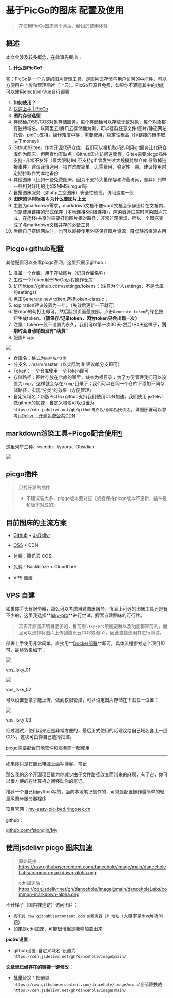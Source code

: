 # 基于PicGo的图床 配置及使用

> 在使用PicGo图床两个月后，给出的使用体验

## 概述

本文会涉及较多概念，在此事先展出：

1. **什么是PicGo?**

答：[PicGo](https://picgo.github.io/PicGo-Doc/zh/)是一个方便的图片管理工具，是图片云存储与用户访问的中间件，可以方便用户上传和管理图片（上云）。PicGo开源且免费，如果你不满意其中的功能可以使用electron-Vue自行部署

1. **如何使用？**
2. [快速上手 | PicGo](https://picgo.github.io/PicGo-Doc/zh/guide/getting-started.html#mini窗口上传)
3. **图片存储选型**
4. 存储桶/OSS/COS对象存储服务。每个存储桶可以存放无数对象，每个对象都有独特域名。以阿里云/腾讯云存储桶为例，可以挂载任意文件/图片/静态网站托管。picGo支持，操作难度中等，需要费用，稳定性极高（掉链接的概率取决于money）
5. Github/Gitee。作为开源代码仓库，我们可以投机取巧的利用git服务让代码仓库作为图床。但两者均有缺点：Github国内访问速度慢，Gitee需要picgo插件支持+非常不友好（最大限制1M 不支持gif 曾发生过大规模封禁仓库 导致掉链接事件）建议谨慎选用。操作难度简单，无需费用，稳定性一般。建议使用时定期拉取作为本地备份
6. 其他图床（比如一些免费图床，因为不支持大量保存和海量访问，舍弃）列举一些相对好用的比如SMMS/imgurl等
7. 自搭图床服务（如php兰空图床）安全性较高，访问速度一般
8. **图床的评判标准 & 为什么要图片上云**
9. 主要为markdown需求，markdown文档不像word文档会保存图片在文档内，而是使用链接的形式保存（本地连接&网络连接），渲染器通过实时渲染图片完成。在迁移/共享时需要打包图片相对路径，非常非常麻烦，所以一个图床变成了与markdown文档并存的必备工具
10. 后续自己搭建网站时，也可以直接使用外链保存图片资源，降低静态资源占用

## Picgo+github配置

其他配置可以查看picgo官网，这里只展示github：

1. 准备一个仓库，用于存放图片（记录仓库名称）
2. 生成一个Token用于PicGo远程操作仓库：
3. 访问https://github.com/settings/tokens；(注意为个人settings，不是仓库的settings)
4. 点击Generate new token;选择token-classic；
5. expiration建议设置为一年。（失效后更新一下就可）
6. 把repo的勾打上即可。然后翻到页面最底部，点击`Generate token`的绿色按钮生成token。**（请保存/记录token，因为token只会出现一次）**
7. 注意：token一般不设置为永久，我们可以第一次30天-然后180天这样子，**到期时会自动销毁没有“续费”**
8. 配置Picgo

<img src="https://cdn.jsdelivr.net/gh/dancehole/image@main/danceholeLabs/common-csdn-picgo-1.png"/>

- 仓库名：格式为`用户名/仓库`
- 分支名：main/master（以实际为准 建议单分支即可）
- Token：一个仓库使用一个Token即可
- 存储路径：图片存放在仓库的哪里，缺省为根目录；为了方便管理我们可以设置为`img/`，这样就会存在`/img/`目录下；我们可以在同一个仓库下添加不同存储路径，实现“分类”的效果（方便管理）
- 自定义域名：新版PicGo+github支持我们使用CDN加速，我们使用 jsdelivr做github的加速，自定义域名可以设置为`https://cdn.jsdelivr.net/gh/github用户名/仓库名@分支名`。详细部署可以参考[jsDelivr - 开源免费公共CDN](https://www.jsdelivr.com/)

## markdown渲染工具+Picgo配合使用[¶](https://docs.dancehole.cn/Common/开发-通用知识/其他/picGo图床/#markdownpicgo)

这里列举三种，vscode、typora、Obsidian

<img src="https://cdn.jsdelivr.net/gh/dancehole/image@main/danceholeLabs/common-csdn-picgo-2.png"/>

## picgo插件

> 只找开源的插件
>
> - 不建议装太多，piggo版本要对应（或者保持picgo版本不更新，插件是和版本对应的）


## 目前图床的主流方案

- [Github](https://zhida.zhihu.com/search?content_id=469829810&content_type=Answer&match_order=1&q=Github&zhida_source=entity) + [JsDelivr](https://zhida.zhihu.com/search?content_id=469829810&content_type=Answer&match_order=1&q=JsDelivr&zhida_source=entity)
- [OSS](https://zhida.zhihu.com/search?content_id=469829810&content_type=Answer&match_order=1&q=OSS&zhida_source=entity) + CDN

- 付费：腾讯云 COS
- 免费：Backblaze + Cloudflare

- VPS 自建



## **VPS 自建**

如果你手头有服务器，那么可以考虑自建图床服务，市面上可选的图床工具还是有不少的，这里我选择**[lsky-pro](https://link.zhihu.com/?target=https%3A//github.com/lsky-org/lsky-pro)**进行尝试，探索自建图床的可行性。

> 其实开源图床项目挺多的，目前看`lsky-pro`项目更新以及功能都算前列，而且可以选择将图片上传到腾讯云COS或者b2，因此直接选用其进行测试。  

部署上手使用非常简单，直接用**[Docker部署](https://link.zhihu.com/?target=https%3A//github.com/HalcyonAzure/lsky-pro-docker)**即可，具体流程参考这个项目即可，最终效果如下：

![](https://pic1.zhimg.com/80/v2-42e11852a5bde6895d256d128fa01a74_720w.webp?source=1def8aca)

vps_lsky_01

![](https://picx.zhimg.com/80/v2-d7e559b46ce2277f3363ec2f5c3ec42c_720w.webp?source=1def8aca)

vps_lsky_02

可以设置登录才能上传，做到权限管控，可以设定图片存储在下图任一位置：

![](https://pic1.zhimg.com/80/v2-18a97bfc0e57ea4c8108abdcd60e40ab_720w.webp?source=1def8aca)

vps_lsky_03

经过测试，使用起来还是非常方便的，最后正式使用的话建议给自己域名套上一层CDN，这块可由你自己选择把控。


picgo需要配合其他软件和服务商一起使用


------
如果你只是在自己电脑上面写博客、笔记  

那么我的这个开源项目能为你减少由于文件路径改变而带来的麻烦，有了它，你可以很方便的在计算机之间移动你的笔记。  

推荐一个自己用python写的，面向本地笔记创作的，可能是配置操作最简单的轻量级图床服务器程序  

项目官网：[my-easy-pic-bed.ringotek.cn](http://link.zhihu.com/?target=http%3A//my-easy-pic-bed.ringotek.cn)  

github：  

[github.com/fslongjin/My](http://link.zhihu.com/?target=https%3A//github.com/fslongjin/My-Easy-Pic-Bed)





## 使用jsdelivr picgo 图床加速

> 原始链接：https://raw.githubusercontent.com/dancehole/image/main/danceholeLabs/common-markdown-alpha.png
>
> cdn加速后：https://cdn.jsdelivr.net/gh/dancehole/image@main/danceholeLabs/common-markdown-alpha.png

不开梯子（国内裸连访）访问图片：

- `找不到 raw.githubusercontent.com 的服务器 IP 地址`（大概率是dns解析问题）
- 如果是cdn加速，可能很慢但是能够加载出来



**picGo设置：**

- github设置-自定义域名-设置为`https://cdn.jsdelivr.net/gh/dancehole/image@main/`

**文章里已经存在的链接一键修改：**

- 批量替换：把前缀`https://raw.githubusercontent.com/dancehole/image/main/`全部替换成`https://cdn.jsdelivr.net/gh/dancehole/image@main/`
